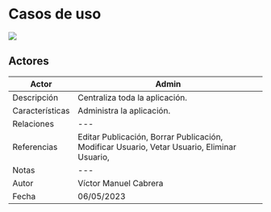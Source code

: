 # Casos de uso

![](../img/case_use.png)

## Actores

| Actor | Admin |
| ------------- | ------------- |
| Descripción | Centraliza toda la aplicación. |
| Características | Administra la aplicación. |
| Relaciones | --- |
| Referencias | Editar Publicación, Borrar Publicación, Modificar Usuario, Vetar Usuario, Eliminar Usuario, |
| Notas | --- | 
| Autor  | Víctor Manuel Cabrera |
| Fecha | 06/05/2023 | 